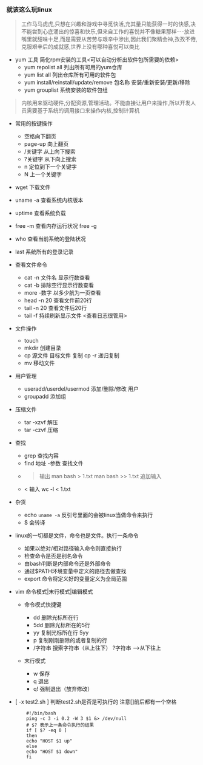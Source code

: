 
### 就该这么玩linux

> 工作马马虎虎,只想在兴趣和游戏中寻觅快活,充其量只能获得一时的快感,决不能尝到心底涌出的惊喜和快乐,但来自工作的喜悦并不像糖果那样---放进嘴里就甜味十足,而是需要从苦劳与艰辛中渗出,因此我们聚精会神,孜孜不倦,克服艰辛后的成就感,世界上没有哪种喜悦可以类比

+ yum 工具 简化rpm安装的工具<可以自动分析出软件包所需要的依赖>
	+ yum repolist all 列出所有可用的yum仓库
	+ yum list all 列出仓库所有可用的软件包
	+ yum install/reinstall/update/remove 包名称  安装/重新安装/更新/移除
	+ yum grouplist  系统安装的软件包组

> 内核用来驱动硬件,分配资源,管理活动。不能直接让用户来操作,所以开发人员需要基于系统的调用接口来操作内核,控制计算机

+ 常用的按键操作
	+ 空格向下翻页
	+ page-up 向上翻页
	+ /关键字  从上向下搜索
	+ ?关键字  从下向上搜索
	+ n 定位到下一个关键字
	+ N 上一个关键字

+ wget 下载文件
+ uname -a  查看系统内核版本
+ uptime 查看系统负载
+ free -m 查看内存运行状况  free -g
+ who 查看当前系统的登陆状况
+ last 系统所有的登录记录

+ 查看文件命令
	+ cat -n 文件名  显示行数查看
	+ cat -b 排除空行显示行数查看
	+ more -数字 以多少航为一页查看
	+ head -n 20 查看文件前20行
	+ tail -n 20 查看文件后20行
	+ tail -f 持续刷新显示文件 <查看日志很管用>

+ 文件操作
	+ touch 
	+ mkdir 创建目录
	+ cp 源文件 目标文件  复制   cp -r 递归复制
	+ mv 移动文件

+ 用户管理
	+ useradd/userdel/usermod 添加/删除/修改 用户
	+ groupadd 添加组

+ 压缩文件
	+ tar -xzvf 解压
	+ tar -czvf 压缩

+ 查找
	+ grep 查找内容
	+ find 地址 -参数 查找文件
 	+ > 输出   man bash > 1.txt   man bash >> 1.txt 追加输入
	+ < 输入   wc -l < 1.txt

+ 杂货
	+ echo `uname -a`  反引号里面的会被linux当做命令来执行
	+ \$ 会转译

+ linux的一切都是文件，命令也是文件。执行一条命令
	+ 如果以绝对/相对路径输入命令则直接执行
	+ 检查命令是否是别名命令
	+ 由bash判断是内部命令还是外部命令
	+ 通过$PATH环境变量中定义的路径去做查找
	+ export 命令将定义好的变量定义为全局范围


+ vim 命令模式|末行模式|编辑模式
	+ 命令模式快捷键
		+ dd 删除光标所在行
		+ 5dd 删除光标所在的5行
		+ yy 复制光标所在行  5yy
		+ p 复制刚刚删除的或者复制的行
		+ /字符串  搜索字符串（从上往下）  ?字符串 -->从下往上

	+ 末行模式
		+ w 保存
		+ q 退出
		+ q! 强制退出（放弃修改）

+ [ -x test2.sh ] 判断test2.sh是否是可执行的  注意[]前后都有一个空格
	```
		#!/bin/bash
		ping -c 3 -i 0.2 -W 3 $1 &> /dev/null
		# $? 表示上一条命令执行的结果
		if [ $? -eq 0 ]
		then
		echo "HOST $1 up"
		else
		echo "HOST $1 down"
		fi
	```